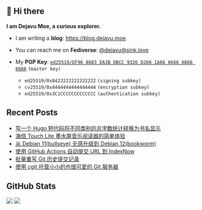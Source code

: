 ## 👋 Hi there

**I am Dejavu Moe, a curious explorer.**

- I am writing a **blog**: https://blog.dejavu.moe
- You can reach me on **Fediverse**: [@dejavu@sink.love](https://@dejavu@sink.love)
- My **PGP Key**: [`ed25519/DF96 8883 EA3B DBCC 9326 D260 1A66 6666 6666 6666`](https://xvo.es/pgp) `(master key)`

  - `ed25519/0x8422222222222222` `(signing subkey)`
  - `cv25519/0x4444444444444444` `(encryption subkey)`
  - `ed25519/0x3C1CCCCCCCCCCCCC` `(authentication subkey)`

## Recent Posts

<!-- BLOG-POST-LIST:START -->
- [写一个 Hugo 短代码将不同类别的总字数统计转换为书名显示](https://blog.dejavu.moe/posts/hugo-shortcodes-word-count-with-books/)
- [海信 Touch Lite 墨水屏音乐阅读器的简单体验](https://blog.dejavu.moe/posts/hisense-touch-lite/)
- [从 Debian 11&lpar;bullseye&rpar; 无感升级到 Debian 12&lpar;bookworm&rpar;](https://blog.dejavu.moe/posts/upgrading-debian-from-bullseye-to-bookworm/)
- [使用 GitHub Actions 自动提交 URL 到 IndexNow](https://blog.dejavu.moe/posts/automatically-submit-urls-to-indexnow-with-github-actions/)
- [批量重写 Git 历史提交记录](https://blog.dejavu.moe/posts/batch-rewriting-git-commit-history/)
- [使用 cgit 托管小小的也很可爱的 Git 服务器](https://blog.dejavu.moe/posts/hosting-minimal-git-server-with-cgit/)
<!-- BLOG-POST-LIST:END -->

## GitHub Stats

![](https://fastly.jsdelivr.net/gh/DejavuMoe/GitHub-Stats@latest/generated/overview.svg)
![](https://fastly.jsdelivr.net/gh/DejavuMoe/GitHub-Stats@latest/generated/languages.svg)
